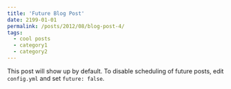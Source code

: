 ```yaml
---
title: 'Future Blog Post'
date: 2199-01-01
permalink: /posts/2012/08/blog-post-4/
tags:
  - cool posts
  - category1
  - category2
---
```


This post will show up by default. To disable scheduling of future posts, edit `config.yml` and set `future: false`. 


<!-- ## examples for post
---
title: 'Leetcode Array Problems'
date: 2025-03-28
# permalink: /posts/2012/08/blog-post-4/ (example)
permalink: /posts/2025/03/28/leetcode-array 
tags:
  - leetcode
  - array
  - study notes
---

This is a sample blog post. Lorem ipsum I can't remember the rest of lorem ipsum and don't have an internet connection right now. Testing testing testing this blog post. Blog posts are cool.

Headings are cool
======

You can have many headings
======

Aren't headings cool?
------ -->